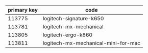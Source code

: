 | primary key | code                                |
|-------------|-------------------------------------|
| 113775      | logitech-signature-k650             |
| 113781      | logitech-mx-mechanical              |
| 113805      | logitech-ergo-k860                  |
| 113811      | logitech-mx-mechanical-mini-for-mac |